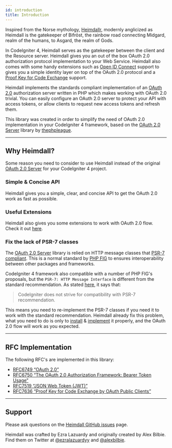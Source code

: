 ```yaml
---
id: introduction
title: Introduction
---
```


Inspired from the Norse mythology, [Heimdallr](https://en.wikipedia.org/wiki/Heimdallr),
modernly anglicized as Heimdall is the gatekeeper of Bifröst, the rainbow road
connecting Midgard, realm of the humans, to Asgard, the realm of Gods.

In CodeIgniter 4, Heimdall serves as the gatekeeper between the client and the Resource server.
Heimdall gives you an out of the box OAuth 2.0 authorization protocol implementation
to your Web Service. Heimdall also comes with some handy extensions such as [Open ID Connect](https://openid.net/connect/)
support to gives you a simple identity layer on top of the OAuth 2.0 protocol and a
[Proof Key for Code Exchange](https://tools.ietf.org/html/rfc7636) support.

Heimdall implements the standards compliant implementation of an [OAuth 2.0](https://tools.ietf.org/html/rfc6749)
authorization server written in PHP which makes working with OAuth 2.0 trivial. You can easily configure an
OAuth 2.0 server to protect your API with access tokens, or allow clients to request new access tokens and
refresh them.

This library was created in order to simplify the need of OAuth 2.0 implementation
in your CodeIgniter 4 framework, based on the [OAuth 2.0 Server](https://github.com/thephpleague/oauth2-server)
library by [thephpleague](https://thephpleague.com).

---

## Why Heimdall?

Some reason you need to consider to use Heimdall instead of the original [OAuth 2.0 Server](https://github.com/thephpleague/oauth2-server)
for your CodeIgniter 4 project.

### Simple & Concise API

Heimdall gives you a simple, clear, and concise API to get the OAuth 2.0 work as fast as possible.

### Useful Extensions

Heimdall also gives you some extensions to work with OAuth 2.0 flow. Check it out [here](oidc).

### Fix the lack of PSR-7 classes

The [OAuth 2.0 Server](https://github.com/thephpleague/oauth2-server) library is relied on HTTP message classes
that [PSR-7 compliant](https://www.php-fig.org/psr/psr-7/). This is a normal standard by [PHP FIG](https://www.php-fig.org/)
to ensures interoperability between other packages and frameworks.

CodeIgniter 4 framework also compatible with a number of PHP FIG's proposals, but the
```PSR-7: HTTP Message Interface``` is different from the standard recommendation.
As stated [here](https://codeigniter.com/user_guide/intro/psr.html), it says that:

> CodeIgniter does not strive for compatibility with PSR-7 recommendation.

This means you need to re-implement the PSR-7 classes if you need it to work with the standard recommendation.
Heimdall already fix this problem, what you need to do is only to [install](installation) &
[implement](implementation) it properly, and the OAuth 2.0 flow will work as you expected.

---

## RFC Implementation

The following RFC's are implemented in this library:

- [RFC6749 “OAuth 2.0”](https://tools.ietf.org/html/rfc6749)
- [RFC6750 “The OAuth 2.0 Authorization Framework: Bearer Token Usage”](https://tools.ietf.org/html/rfc6750)
- [RFC7519 “JSON Web Token (JWT)”](https://tools.ietf.org/html/rfc7519)
- [RFC7636 “Proof Key for Code Exchange by OAuth Public Clients”](https://tools.ietf.org/html/rfc7636)

---

## Support

Please ask questions on the [Heimdall GitHub issues](https://github.com/ezralazuardy/heimdall/issues) page.

Heimdall was crafted by Ezra Lazuardy and originally created by Alex Bilbie.
Find them on Twitter at [@ezralazuardyy](https://twitter.com/ezralazuardyy) and
[@alexbilbie](https://twitter.com/alexbilbie).
